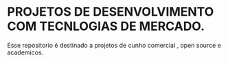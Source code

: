 # PROJETOS DE DESENVOLVIMENTO COM TECNLOGIAS DE MERCADO.
Esse repositorio é destinado a projetos de cunho comercial , open source e academicos.



